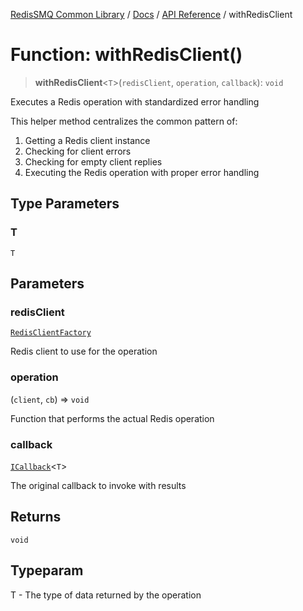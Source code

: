 [RedisSMQ Common Library](../../../README.md) / [Docs](../../README.md) / [API Reference](../README.md) / withRedisClient

# Function: withRedisClient()

> **withRedisClient**\<`T`\>(`redisClient`, `operation`, `callback`): `void`

Executes a Redis operation with standardized error handling

This helper method centralizes the common pattern of:
1. Getting a Redis client instance
2. Checking for client errors
3. Checking for empty client replies
4. Executing the Redis operation with proper error handling

## Type Parameters

### T

`T`

## Parameters

### redisClient

[`RedisClientFactory`](../classes/RedisClientFactory.md)

Redis client to use for the operation

### operation

(`client`, `cb`) => `void`

Function that performs the actual Redis operation

### callback

[`ICallback`](../interfaces/ICallback.md)\<`T`\>

The original callback to invoke with results

## Returns

`void`

## Typeparam

T - The type of data returned by the operation
